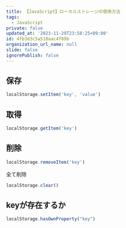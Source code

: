```yaml
---
title: 【JavaScript】ローカルストレージの使用方法
tags:
  - JavaScript
private: false
updated_at: '2023-11-29T23:58:25+09:00'
id: 4fb3d3c5a510aac4f89b
organization_url_name: null
slide: false
ignorePublish: false
---
```

## 保存

```js
localStorage.setItem('key', 'value')
```

## 取得

```js
localStorage.getItem('key')
```

## 削除

```js
localStorage.removeItem('key')
```

全て削除

```js
localStorage.clear()
```

## keyが存在するか

```js
localStorage.hasOwnProperty("key")
```
